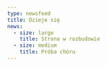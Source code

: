 ```yaml
---
type: newsfeed
title: Dzieje się
news:
  - size: large
    title: Strona w rozbudowie
  - size: medium
    title: Próba chóru
---
```


